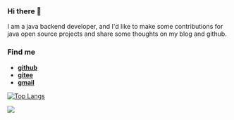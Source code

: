 ### Hi there 👋

I am a java backend developer, and I'd like to make some contributions for java open source projects and share some thoughts on my blog and github.

### Find me

- **[github](https://github.com/jadenjin)**
- **[gitee](https://gitee.com/chenjinjit)**
- **[gmail](chenjinjit@gmail.com)**

[![Top Langs](https://github-readme-stats.vercel.app/api/top-langs/?username=jadenjin&layout=compact)](https://github.com/anuraghazra/github-readme-stats)


  <a href="https://github.com/jadenjin/Learning-Log">
    <img align="center" src="https://github-readme-stats.vercel.app/api/pin/?username=jadenjin&repo=Learning-Log" />
  </a>
